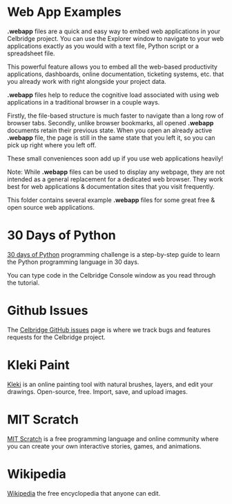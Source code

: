 # Web App Examples

**.webapp** files are a quick and easy way to embed web applications in your Celbridge project. You can use the Explorer window to navigate to your web applications exactly as you would with a text file, Python script or a spreadsheet file.

This powerful feature allows you to embed all the web-based productivity applications, dashboards, online documentation, ticketing systems, etc. that you already work with right alongside your project data. 

**.webapp** files help to reduce the cognitive load associated with using web applications in a traditional browser in a couple ways. 

Firstly, the file-based structure is much faster to navigate than a long row of browser tabs. Secondly, unlike browser bookmarks, all opened **.webapp** documents retain their previous state. When you open an already active **.webapp** file, the page is still in the same state that you left it, so you can pick up right where you left off.

These small conveniences soon add up if you use web applications heavily!

Note: While **.webapp** files can be used to display any webpage, they are not intended as a general replacement for a dedicated web browser. They work best for web applications & documentation sites that you visit frequently.

This folder contains several example **.webapp** files for some great free & open source web applications.

# 30 Days of Python

[30 days of Python](https://github.com/Asabeneh/30-Days-Of-Python)  programming challenge is a step-by-step guide to learn the Python programming language in 30 days. 

You can type code in the Celbridge Console window as you read through the tutorial.

# Github Issues

The [Celbridge GitHub issues](https://github.com/Asabeneh/30-Days-Of-Python) page is where we track bugs and features requests for the Celbridge project. 

# Kleki Paint

[Kleki](https://kleki.com/) is an online painting tool with natural brushes, layers, and edit your drawings. Open-source, free. Import, save, and upload images. 

# MIT Scratch

[MIT Scratch](https://scratch.mit.edu/) is a free programming language and online community where you can create your own interactive stories, games, and animations.

# Wikipedia

[Wikipedia](https://en.wikipedia.org/wiki/Python_(programming_language)) the free encyclopedia that anyone can edit.
